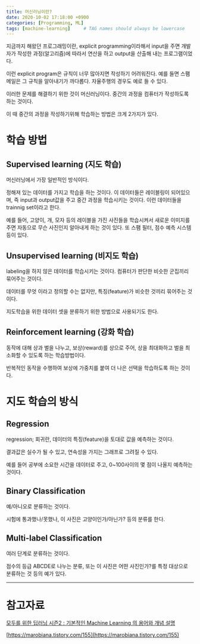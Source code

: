 ```yaml
---
title: 머신러닝이란?
date: 2020-10-02 17:18:00 +0900
categories: [Programming, ML]
tags: [machine-learning]     # TAG names should always be lowercase
---
```


지금까지 해왔던 프로그래밍이란, explicit programming이라해서 input을 주면 개발자가 작성한 과정(알고리즘)에 따라서 연산을 하고 output을 산출해 내는 프로그램이었다.

이런 explicit program은 규칙이 너무 많아지면 작성하기 어려워진다. 예를 들면 스팸메일은 그 규칙을 알아내기가 까다롭다. 자율주행의 경우도 예로 들 수 있다.

이러한 문제를 해결하기 위한 것이 머신러닝이다. 중간의 과정을 컴퓨터가 작성하도록 하는 것이다.

이 때 중간의 과정을 작성하기위해 학습하는 방법은 크게 2가지가 있다.

# 학습 방법

## Supervised learning (지도 학습)

머신러닝에서 가장 일반적인 방식이다.

정해져 있는 데이터를 가지고 학습을 하는 것이다. 이 데이터들은 레이블링이 되어있으며, 즉 input과 output값을 주고 중간 과정을 학습시키는 것이다. 이런 데이터들을 trainnig set이라고 한다.

예를 들어, 고양이, 개, 모자 등의 레이블을 가진 사진들을 학습시켜서 새로운 이미지를 주면 자동으로 무슨 사진인지 알아내게 하는 것이 있다. 또 스팸 필터, 점수 예측 시스템 등이 있다.

## Unsupervised learning (비지도 학습)

labeling을 하지 않은 데이터를 학습시키는 것이다. 컴퓨터가 판단한 비슷한 군집끼리 묶어주는 것이다.

데이터를 무엇 이라고 정의할 수는 없지만, 특징(feature)가 비슷한 것끼리 묶어주는 것이다.

지도학습을 위한 데이터 셋을 분류하기 위한 방법으로 사용되기도 한다.

## Reinforcement learning (강화 학습)

동작에 대해 상과 벌을 나누고, 보상(reward)를 상으로 주어, 상을 최대화하고 벌을 최소화할 수 있도록 하는 학습방법이다.

반복적인 동작을 수행하여 보상에 가중치를 붙여 더 나은 선택을 학습하도록 하는 것이다. 

# 지도 학습의 방식

## Regression

regression; 회귀란, 데이터의 특징(feature)을 토대로 값을 예측하는 것이다. 

결과값은 실수가 될 수 있고, 연속성을 가지는 그래프로 그려질 수 있다.

예를 들어 공부에 소요한 시간을 데이터로 주고, 0~100사이의 몇 점이 나올지 예측하는 것이다.

## Binary Classification

예/아니오로 분류하는 것이다.

시험에 통과했나/못했나, 이 사진은 고양이인가/아닌가? 등의 분류를 한다.

## Multi-label Classification

여러 단계로 분류하는 것이다.

점수의 등급 ABCDE로 나누는 분류, 또는 이 사진은 어떤 사진인가?를 특정 대상으로 분류하는 것 등의 예가 있다.

---

# 참고자료

[모두를 위한 딥러닝 시즌2 : 기본적인 Machine Learning 의 용어와 개념 설명](https://youtu.be/qPMeuL2LIqY)

[https://marobiana.tistory.com/155](https://marobiana.tistory.com/155)